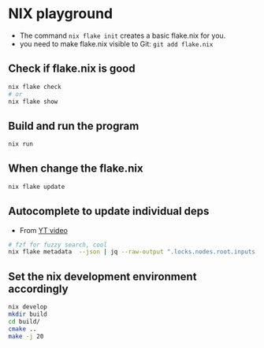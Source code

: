 # NIX playground

- The command `nix flake init` creates a basic flake.nix for you.
- you need to make flake.nix visible to Git: `git add flake.nix`

## Check if flake.nix is good

```bash
nix flake check
# or
nix flake show
```

## Build and run the program

```bash
nix run
```

## When change the flake.nix

```bash
nix flake update
```

## Autocomplete to update individual deps

- From [YT video](https://www.youtube.com/watch?v=wtVZk1X2_CQ&ab_channel=nixhero)

```bash
# fzf for fuzzy search, cool
nix flake metadata  --json | jq --raw-output ".locks.nodes.root.inputs[]" | fzf | xargs nix flake lock --commit-lock-file --update-input
```

## Set the nix development environment accordingly

```bash
nix develop
mkdir build
cd build/
cmake ..
make -j 20
```
